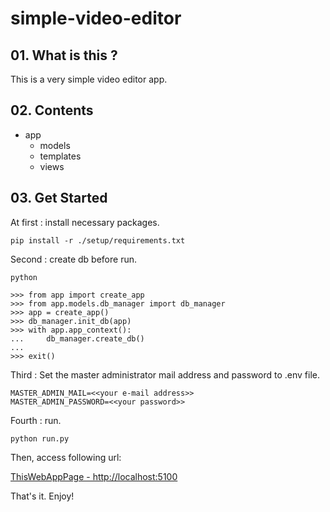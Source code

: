 # simple-video-editor

## 01. What is this ?

This is a very simple video editor app.  

## 02. Contents

- app
  - models
  - templates
  - views

## 03. Get Started

At first : install necessary packages.  

    pip install -r ./setup/requirements.txt

Second : create db before run.

    python

    >>> from app import create_app
    >>> from app.models.db_manager import db_manager
    >>> app = create_app()
    >>> db_manager.init_db(app)
    >>> with app.app_context():
    ...     db_manager.create_db()
    ...
    >>> exit()

Third : Set the master administrator mail address and password to .env file.

    MASTER_ADMIN_MAIL=<<your e-mail address>>
    MASTER_ADMIN_PASSWORD=<<your password>>

Fourth : run.

    python run.py

Then, access following url:  

[ThisWebAppPage - http://localhost:5100](http://localhost:5100)  

That's it. Enjoy!  

